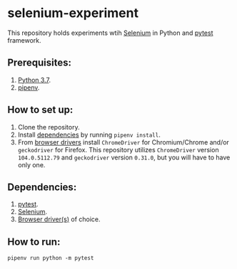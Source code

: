 # selenium-experiment

This repository holds experiments wtih [Selenium](https://www.selenium.dev/documentation/) in Python and 
[pytest](https://docs.pytest.org/) framework.

## Prerequisites:
1. [Python 3.7](https://www.python.org/downloads/).
2. [pipenv](https://github.com/pyenv/pyenv#installation).

## How to set up:
1. Clone the repository.
2. Install [dependencies](#dependencies) by running `pipenv install`.
3. From [browser drivers](https://www.selenium.dev/documentation/webdriver/getting_started/install_drivers/) install 
`ChromeDriver` for Chromium/Chrome and/or `geckodriver` for Firefox. This repository utilizes `ChromeDriver` version 
`104.0.5112.79` and `geckodriver` version `0.31.0`, but you will have to have only one.


## Dependencies:
1. [pytest](https://docs.pytest.org/en/7.1.x/).
2. [Selenium](https://www.selenium.dev/documentation/).
3. [Browser driver(s)](https://www.selenium.dev/documentation/webdriver/getting_started/install_drivers/) of choice.

## How to run:
`pipenv run python -m pytest`
